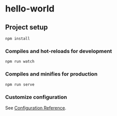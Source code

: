 # hello-world

## Project setup
```
npm install
```

### Compiles and hot-reloads for development
```
npm run watch
```

### Compiles and minifies for production
```
npm run serve
```

### Customize configuration
See [Configuration Reference](https://cli.vuejs.org/config/).
